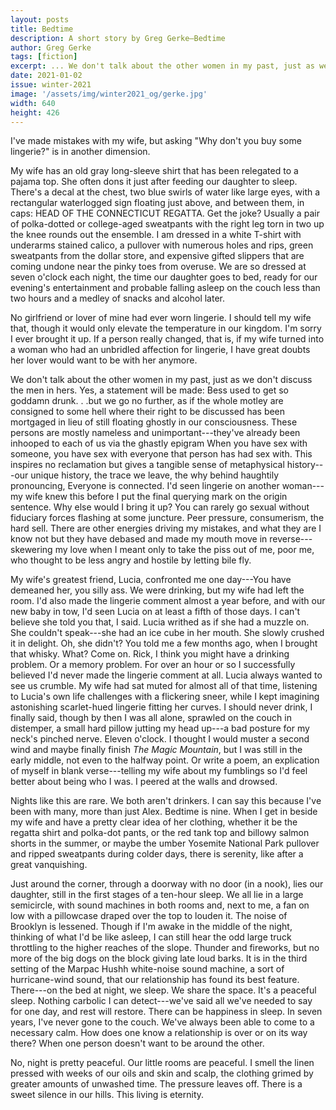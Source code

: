 ```yaml
---
layout: posts
title: Bedtime
description: A short story by Greg Gerke—Bedtime
author: Greg Gerke
tags: [fiction]
excerpt: ... We don't talk about the other women in my past, just as we don't discuss the men in hers ...
date: 2021-01-02
issue: winter-2021
image: '/assets/img/winter2021_og/gerke.jpg'
width: 640
height: 426
---
```


I've made mistakes with my wife, but asking "Why don't you buy some
lingerie?" is in another dimension.

My wife has an old gray long-sleeve shirt that has been relegated to a
pajama top. She often dons it just after feeding our daughter to sleep.
There's a decal at the chest, two blue swirls of water like large eyes,
with a rectangular waterlogged sign floating just above, and between
them, in caps: HEAD OF THE CONNECTICUT REGATTA. Get the joke? Usually a
pair of polka-dotted or college-aged sweatpants with the right leg torn
in two up the knee rounds out the ensemble. I am dressed in a white
T-shirt with underarms stained calico, a pullover with numerous holes
and rips, green sweatpants from the dollar store, and expensive gifted
slippers that are coming undone near the pinky toes from overuse. We are
so dressed at seven o'clock each night, the time our daughter goes to
bed, ready for our evening's entertainment and probable falling asleep
on the couch less than two hours and a medley of snacks and alcohol
later.

No girlfriend or lover of mine had ever worn lingerie. I should tell my
wife that, though it would only elevate the temperature in our kingdom.
I'm sorry I ever brought it up. If a person really changed, that is, if
my wife turned into a woman who had an unbridled affection for lingerie,
I have great doubts her lover would want to be with her anymore.

We don't talk about the other women in my past, just as we don't discuss
the men in hers. Yes, a statement will be made: Bess used to get so
goddamn drunk. . .but we go no further, as if the whole motley are
consigned to some hell where their right to be discussed has been
mortgaged in lieu of still floating ghostly in our consciousness. These
persons are mostly nameless and unimportant---they've already been
inhooped to each of us via the ghastly epigram When you have sex with
someone, you have sex with everyone that person has had sex with. This
inspires no reclamation but gives a tangible sense of metaphysical
history---our unique history, the trace we leave, the why behind
haughtily pronouncing, Everyone is connected. I'd seen lingerie on
another woman---my wife knew this before I put the final querying mark
on the origin sentence. Why else would I bring it up? You can rarely go
sexual without fiduciary forces flashing at some juncture. Peer
pressure, consumerism, the hard sell. There are other energies driving
my mistakes, and what they are I know not but they have debased and made
my mouth move in reverse---skewering my love when I meant only to take
the piss out of me, poor me, who thought to be less angry and hostile by
letting bile fly.

My wife's greatest friend, Lucia, confronted me one day---You have
demeaned her, you silly ass. We were drinking, but my wife had left the
room. I'd also made the lingerie comment almost a year before, and with
our new baby in tow, I'd seen Lucia on at least a fifth of those days. I
can't believe she told you that, I said. Lucia writhed as if she had a
muzzle on. She couldn't speak---she had an ice cube in her mouth. She
slowly crushed it in delight. Oh, she didn't? You told me a few months
ago, when I brought that whisky. What? Come on. Rick, I think you might
have a drinking problem. Or a memory problem. For over an hour or so I
successfully believed I'd never made the lingerie comment at all. Lucia
always wanted to see us crumble. My wife had sat muted for almost all of
that time, listening to Lucia's own life challenges with a flickering
sneer, while I kept imagining astonishing scarlet-hued lingerie fitting
her curves. I should never drink, I finally said, though by then I was
all alone, sprawled on the couch in distemper, a small hard pillow
jutting my head up---a bad posture for my neck's pinched nerve. Eleven
o'clock. I thought I would muster a second wind and maybe finally finish
*The Magic Mountain*, but I was still in the early middle, not even to
the halfway point. Or write a poem, an explication of myself in blank
verse---telling my wife about my fumblings so I'd feel better about
being who I was. I peered at the walls and drowsed.

Nights like this are rare. We both aren't drinkers. I can say this
because I've been with many, more than just Alex. Bedtime is nine. When
I get in beside my wife and have a pretty clear idea of her clothing,
whether it be the regatta shirt and polka-dot pants, or the red tank top
and billowy salmon shorts in the summer, or maybe the umber Yosemite
National Park pullover and ripped sweatpants during colder days, there
is serenity, like after a great vanquishing.

Just around the corner, through a doorway with no door (in a nook), lies
our daughter, still in the first stages of a ten-hour sleep. We all lie
in a large semicircle, with sound machines in both rooms and, next to
me, a fan on low with a pillowcase draped over the top to louden it. The
noise of Brooklyn is lessened. Though if I'm awake in the middle of the
night, thinking of what I'd be like asleep, I can still hear the odd
large truck throttling to the higher reaches of the slope. Thunder and
fireworks, but no more of the big dogs on the block giving late loud
barks. It is in the third setting of the Marpac Hushh white-noise sound
machine, a sort of hurricane-wind sound, that our relationship has found
its best feature. There---on the bed at night, we sleep. We share the
space. It's a peaceful sleep. Nothing carbolic I can detect---we've said
all we've needed to say for one day, and rest will restore. There can be
happiness in sleep. In seven years, I've never gone to the couch. We've
always been able to come to a necessary calm. How does one know a
relationship is over or on its way there? When one person doesn't want
to be around the other.

No, night is pretty peaceful. Our little rooms are peaceful. I smell the
linen pressed with weeks of our oils and skin and scalp, the clothing
grimed by greater amounts of unwashed time. The pressure leaves off.
There is a sweet silence in our hills. This living is eternity.
